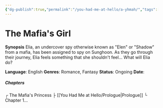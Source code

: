 ```yaml
---
{"dg-publish":true,"permalink":"/you-had-me-at-hello/a-yhmah/","tags":["gardenEntry"]}
---
```


# The Mafia's Girl

**Synopsis**
Elia, an undercover spy otherwise known as "Elen" or "Shadow" from a mafia, has been assigned to spy on Sunghoon. As they go through their journey, Elia feels something that she shouldn't feel... What will Elia do?

**Language**: English
**Genres**: Romance, Fantasy
**Status**: Ongoing
**Date**: 

##### Chapters
┌ The Mafia's Princess
├ [[You Had Me at Hello/Prologue\|Prologue]]
└ Chapter 1...